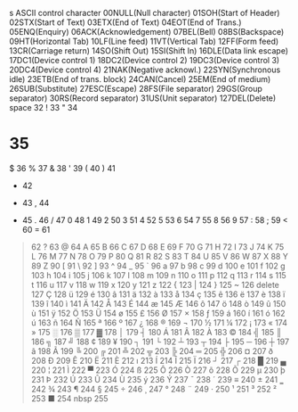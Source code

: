 
s   ASCII control character
00NULL(Null character)
01SOH(Start of Header)
02STX(Start of Text)
03ETX(End of Text)
04EOT(End of Trans.)
05ENQ(Enquiry)
06ACK(Acknowledgement)
07BEL(Bell)
08BS(Backspace)
09HT(Horizontal Tab)
10LF(Line feed)
11VT(Vertical Tab)
12FF(Form feed)
13CR(Carriage return)
14SO(Shift Out)
15SI(Shift In)
16DLE(Data link escape)
17DC1(Device control 1)
18DC2(Device control 2)
19DC3(Device control 3)
20DC4(Device control 4)
21NAK(Negative acknowl.)
22SYN(Synchronous idle)
23ETB(End of trans. block)
24CAN(Cancel)
25EM(End of medium)
26SUB(Substitute)
27ESC(Escape)
28FS(File separator)
29GS(Group separator)
30RS(Record separator)
31US(Unit separator)
127DEL(Delete)
space   32
!   33
"   34
#   35
$   36
%   37
&   38
'   39
(   40
)   41
*   42
+   43
,   44
-   45
.   46
/   47
0   48
1   49
2   50
3   51
4   52
5   53
6   54
7   55
8   56
9   57
:   58
;   59
<   60
=   61
>   62
?   63
@   64
A   65
B   66
C   67
D   68
E   69
F   70
G   71
H   72
I   73
J   74
K   75
L   76
M   77
N   78
O   79
P   80
Q   81
R   82
S   83
T   84
U   85
V   86
W   87
X   88
Y   89
Z   90
[   91
\   92
]   93
^   94
_   95
`   96
a   97
b   98
c   99
d   100
e   101
f   102
g   103
h   104
i   105
j   106
k   107
l   108
m   109
n   110
o   111
p   112
q   113
r   114
s   115
t   116
u   117
v   118
w   119
x   120
y   121
z   122
{   123
|   124
}   125
~   126
delete   127
Ç   128
ü   129
é   130
â   131
ä   132
à   133
å   134
ç   135
ê   136
ë   137
è   138
ï   139
î   140
ì   141
Ä   142
Å   143
É   144
æ   145
Æ   146
ô   147
ö   148
ò   149
û   150
ù   151
ÿ   152
Ö   153
Ü   154
ø   155
£   156
Ø   157
×   158
ƒ   159
á   160
í   161
ó   162
ú   163
ñ   164
Ñ   165
ª   166
º   167
¿   168
®   169
¬   170
½   171
¼   172
¡   173
«   174
»   175
░   176
▒   177
▓   178
│   179
┤   180
Á   181
Â   182
À   183
©   184
╣   185
║   186
╗   187
╝   188
¢   189
¥   190
┐   191
└   192
┴   193
┬   194
├   195
─   196
┼   197
ã   198
Ã   199
╚   200
╔   201
╩   202
╦   203
╠   204
═   205
╬   206
¤   207
ð   208
Ð   209
Ê   210
Ë   211
È   212
ı   213
Í   214
Î   215
Ï   216
┘   217
┌   218
█   219
▄   220
¦   221
Ì   222
▀   223
Ó   224
ß   225
Ô   226
Ò   227
õ   228
Õ   229
µ   230
þ   231
Þ   232
Ú   233
Û   234
Ù   235
ý   236
Ý   237
¯   238
´   239
≡   240
±   241
‗   242
¾   243
¶   244
§   245
÷   246
¸   247
°   248
¨   249
·   250
¹   251
³   252
²   253
■   254
nbsp   255
